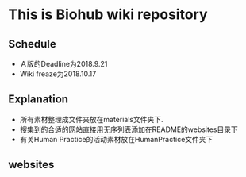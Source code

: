 # This is Biohub wiki repository

## Schedule
- Ａ版的Deadline为2018.9.21
- Wiki freaze为2018.10.17


## Explanation
- 所有素材整理成文件夹放在materials文件夹下.
- 搜集到的合适的网站直接用无序列表添加在README的websites目录下
- 有关Human Practice的活动素材放在HumanPractice文件夹下

## websites


